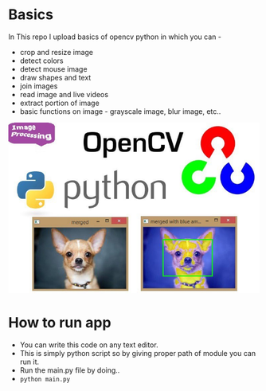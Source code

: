 # Basics

In This repo I upload basics of opencv python in which you can -

  * crop and resize image
  * detect colors
  * detect mouse image
  * draw shapes and text
  * join images 
  * read image and live videos
  * extract portion of image
  * basic functions on image  - grayscale image, blur image, etc..

<p align="center">
  <img src="image.jpg">
</p>

# How to run app 

 * You can write this code on any text editor.
 * This is simply python script so by giving proper path of module you can run it.
 * Run the main.py file by doing..
 * `python main.py`
 
